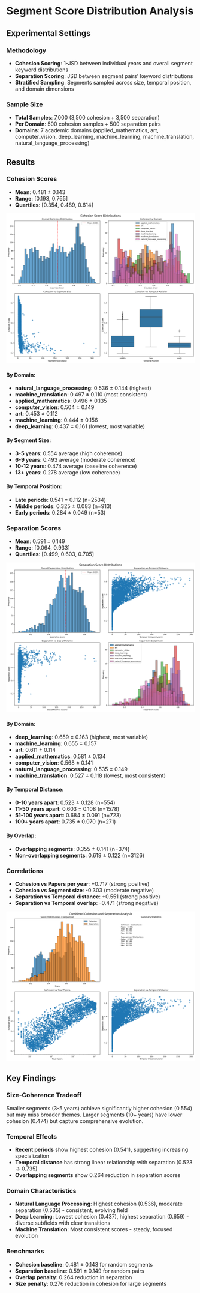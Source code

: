# Segment Score Distribution Analysis

## Experimental Settings

### Methodology
- **Cohesion Scoring**: 1-JSD between individual years and overall segment keyword distributions
- **Separation Scoring**: JSD between segment pairs' keyword distributions
- **Stratified Sampling**: Segments sampled across size, temporal position, and domain dimensions

### Sample Size
- **Total Samples**: 7,000 (3,500 cohesion + 3,500 separation)
- **Per Domain**: 500 cohesion samples + 500 separation pairs
- **Domains**: 7 academic domains (applied_mathematics, art, computer_vision, deep_learning, machine_learning, machine_translation, natural_language_processing)

## Results

### Cohesion Scores
- **Mean**: 0.481 ± 0.143
- **Range**: [0.193, 0.765]
- **Quartiles**: [0.354, 0.489, 0.614]

![Cohesion Score Distributions](results/cohesion_distributions.png)

#### By Domain:
- **natural_language_processing**: 0.536 ± 0.144 (highest)
- **machine_translation**: 0.497 ± 0.110 (most consistent)
- **applied_mathematics**: 0.496 ± 0.135
- **computer_vision**: 0.504 ± 0.149
- **art**: 0.453 ± 0.112
- **machine_learning**: 0.444 ± 0.156
- **deep_learning**: 0.437 ± 0.161 (lowest, most variable)

#### By Segment Size:
- **3-5 years**: 0.554 average (high coherence)
- **6-9 years**: 0.493 average (moderate coherence)
- **10-12 years**: 0.474 average (baseline coherence)
- **13+ years**: 0.278 average (low coherence)

#### By Temporal Position:
- **Late periods**: 0.541 ± 0.112 (n=2534)
- **Middle periods**: 0.325 ± 0.083 (n=913)
- **Early periods**: 0.284 ± 0.049 (n=53)

### Separation Scores
- **Mean**: 0.591 ± 0.149
- **Range**: [0.064, 0.933]
- **Quartiles**: [0.499, 0.603, 0.705]

![Separation Score Distributions](results/separation_distributions.png)

#### By Domain:
- **deep_learning**: 0.659 ± 0.163 (highest, most variable)
- **machine_learning**: 0.655 ± 0.157
- **art**: 0.611 ± 0.114
- **applied_mathematics**: 0.581 ± 0.134
- **computer_vision**: 0.568 ± 0.141
- **natural_language_processing**: 0.535 ± 0.149
- **machine_translation**: 0.527 ± 0.118 (lowest, most consistent)

#### By Temporal Distance:
- **0-10 years apart**: 0.523 ± 0.128 (n=554)
- **11-50 years apart**: 0.603 ± 0.108 (n=1578)
- **51-100 years apart**: 0.684 ± 0.091 (n=723)
- **100+ years apart**: 0.735 ± 0.070 (n=271)

#### By Overlap:
- **Overlapping segments**: 0.355 ± 0.141 (n=374)
- **Non-overlapping segments**: 0.619 ± 0.122 (n=3126)

### Correlations
- **Cohesion vs Papers per year**: +0.717 (strong positive)
- **Cohesion vs Segment size**: -0.303 (moderate negative)
- **Separation vs Temporal distance**: +0.551 (strong positive)
- **Separation vs Temporal overlap**: -0.471 (strong negative)

![Combined Analysis](results/combined_analysis.png)

## Key Findings

### Size-Coherence Tradeoff
Smaller segments (3-5 years) achieve significantly higher cohesion (0.554) but may miss broader themes. Larger segments (10+ years) have lower cohesion (0.474) but capture comprehensive evolution.

### Temporal Effects
- **Recent periods** show highest cohesion (0.541), suggesting increasing specialization
- **Temporal distance** has strong linear relationship with separation (0.523 → 0.735)
- **Overlapping segments** show 0.264 reduction in separation scores

### Domain Characteristics
- **Natural Language Processing**: Highest cohesion (0.536), moderate separation (0.535) - consistent, evolving field
- **Deep Learning**: Lowest cohesion (0.437), highest separation (0.659) - diverse subfields with clear transitions
- **Machine Translation**: Most consistent scores - steady, focused evolution

### Benchmarks
- **Cohesion baseline**: 0.481 ± 0.143 for random segments
- **Separation baseline**: 0.591 ± 0.149 for random pairs
- **Overlap penalty**: 0.264 reduction in separation
- **Size penalty**: 0.276 reduction in cohesion for large segments 